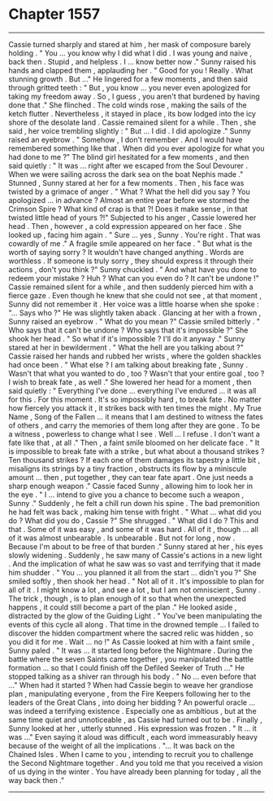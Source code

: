 
# Chapter 1557


---

Cassie turned sharply and stared at him , her mask of composure barely holding . " You … you know why I did what I did . I was young and naive , back then . Stupid , and helpless . I … know better now ."
Sunny raised his hands and clapped them , applauding her . " Good for you ! Really . What stunning growth . But …"
He lingered for a few moments , and then said through gritted teeth :
" But , you know … you never even apologized for taking my freedom away . So , I guess , you aren't that burdened by having done that ."
She flinched . The cold winds rose , making the sails of the ketch flutter . Nevertheless , it stayed in place , its bow lodged into the icy shore of the desolate land .
Cassie remained silent for a while . Then , she said , her voice trembling slightly :
" But ... I did . I did apologize ."
Sunny raised an eyebrow .
" Somehow , I don't remember . And I would have remembered something like that . When did you ever apologize for what you had done to me ?"
The blind girl hesitated for a few moments , and then said quietly :
" It was … right after we escaped from the Soul Devourer . When we were sailing across the dark sea on the boat Nephis made ."
Stunned , Sunny stared at her for a few moments . Then , his face was twisted by a grimace of anger . " What ? What the hell did you say ? You apologized … in advance ? Almost an entire year before we stormed the Crimson Spire ? What kind of crap is that ?! Does it make sense , in that twisted little head of yours ?!" Subjected to his anger , Cassie lowered her head . Then , however , a cold expression appeared on her face . She looked up , facing him again . " Sure … yes , Sunny . You're right . That was cowardly of me ."
A fragile smile appeared on her face . " But what is the worth of saying sorry ? It wouldn't have changed anything . Words are worthless . If someone is truly sorry , they should express it through their actions , don't you think ?"
Sunny chuckled . " And what have you done to redeem your mistake ? Huh ? What can you even do ? It can't be undone !"
Cassie remained silent for a while , and then suddenly pierced him with a fierce gaze . Even though he knew that she could not see , at that moment , Sunny did not remember it . Her voice was a little hoarse when she spoke :
"... Says who ?"
He was slightly taken aback . Glancing at her with a frown , Sunny raised an eyebrow . " What do you mean ?"
Cassie smiled bitterly . " Who says that it can't be undone ? Who says that it's impossible ?"
She shook her head .
" So what if it's impossible ? I'll do it anyway ."
Sunny stared at her in bewilderment . " What the hell are you talking about ?"
Cassie raised her hands and rubbed her wrists , where the golden shackles had once been . " What else ? I am talking about breaking fate , Sunny . Wasn't that what you wanted to do , too ? Wasn't that your entire goal , too ? I wish to break fate , as well ."
She lowered her head for a moment , then said quietly :
" Everything I've done … everything I've endured … it was all for this . For this moment . It's so impossibly hard , to break fate . No matter how fiercely you attack it , it strikes back with ten times the might . My True Name , Song of the Fallen … it means that I am destined to witness the fates of others , and carry the memories of them long after they are gone . To be a witness , powerless to change what I see . Well … I refuse . I don't want a fate like that , at all ."
Then , a faint smile bloomed on her delicate face . " It is impossible to break fate with a strike , but what about a thousand strikes ? Ten thousand strikes ? If each one of them damages its tapestry a little bit , misaligns its strings by a tiny fraction , obstructs its flow by a miniscule amount … then , put together , they can tear fate apart . One just needs a sharp enough weapon ."
Cassie faced Sunny , allowing him to look her in the eye .
" I … intend to give you a chance to become such a weapon , Sunny ."
Suddenly , he felt a chill run down his spine .
The bad premonition he had felt was back , making him tense with fright . " What … what did you do ? What did you do , Cassie ?"
She shrugged . " What did I do ? This and that . Some of it was easy , and some of it was hard . All of it , though … all of it was almost unbearable . Is unbearable . But not for long , now . Because I'm about to be free of that burden ."
Sunny stared at her , his eyes slowly widening . Suddenly , he saw many of Cassie's actions in a new light . And the implication of what he saw was so vast and terrifying that it made him shudder . " You … you planned it all from the start … didn't you ?"
She smiled softly , then shook her head . " Not all of it . It's impossible to plan for all of it . I might know a lot , and see a lot , but I am not omniscient , Sunny . The trick , though , is to plan enough of it so that when the unexpected happens , it could still become a part of the plan ."
He looked aside , distracted by the glow of the Guiding Light .
" You've been manipulating the events of this cycle all along . That time in the drowned temple … I failed to discover the hidden compartment where the sacred relic was hidden , so you did it for me . Wait … no !"
As Cassie looked at him with a faint smile , Sunny paled . " It was … it started long before the Nightmare . During the battle where the seven Saints came together , you manipulated the battle formation … so that I could finish off the Defiled Seeker of Truth …"
He stopped talking as a shiver ran through his body . " No … even before that …"
When had it started ?
When had Cassie begin to weave her grandiose plan , manipulating everyone , from the Fire Keepers following her to the leaders of the Great Clans , into doing her bidding ?
An powerful oracle … was indeed a terrifying existence .
Especially one as ambitious , but at the same time quiet and unnoticeable , as Cassie had turned out to be . Finally , Sunny looked at her , utterly stunned . His expression was frozen .
" It … it was …"
Even saying it aloud was difficult , each word immeasurably heavy because of the weight of all the implications .
"... It was back on the Chained Isles . When I came to you , intending to recruit you to challenge the Second Nightmare together . And you told me that you received a vision of us dying in the winter . You have already been planning for today , all the way back then ."

---

